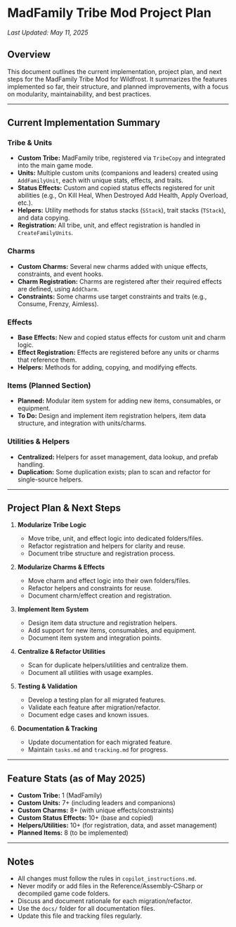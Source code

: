 
# MadFamily Tribe Mod Project Plan

_Last Updated: May 11, 2025_

## Overview
This document outlines the current implementation, project plan, and next steps for the MadFamily Tribe Mod for Wildfrost. It summarizes the features implemented so far, their structure, and planned improvements, with a focus on modularity, maintainability, and best practices.

---

## Current Implementation Summary

### Tribe & Units
- **Custom Tribe:** MadFamily tribe, registered via `TribeCopy` and integrated into the main game mode.
- **Units:** Multiple custom units (companions and leaders) created using `AddFamilyUnit`, each with unique stats, effects, and traits.
- **Status Effects:** Custom and copied status effects registered for unit abilities (e.g., On Kill Heal, When Destroyed Add Health, Apply Overload, etc.).
- **Helpers:** Utility methods for status stacks (`SStack`), trait stacks (`TStack`), and data copying.
- **Registration:** All tribe, unit, and effect registration is handled in `CreateFamilyUnits`.

### Charms
- **Custom Charms:** Several new charms added with unique effects, constraints, and event hooks.
- **Charm Registration:** Charms are registered after their required effects are defined, using `AddCharm`.
- **Constraints:** Some charms use target constraints and traits (e.g., Consume, Frenzy, Aimless).

### Effects
- **Base Effects:** New and copied status effects for custom unit and charm logic.
- **Effect Registration:** Effects are registered before any units or charms that reference them.
- **Helpers:** Methods for adding, copying, and modifying effects.

### Items (Planned Section)
- **Planned:** Modular item system for adding new items, consumables, or equipment.
- **To Do:** Design and implement item registration helpers, item data structure, and integration with units/charms.

### Utilities & Helpers
- **Centralized:** Helpers for asset management, data lookup, and prefab handling.
- **Duplication:** Some duplication exists; plan to scan and refactor for single-source helpers.

---

## Project Plan & Next Steps

1. **Modularize Tribe Logic**
   - Move tribe, unit, and effect logic into dedicated folders/files.
   - Refactor registration and helpers for clarity and reuse.
   - Document tribe structure and registration process.

2. **Modularize Charms & Effects**
   - Move charm and effect logic into their own folders/files.
   - Refactor helpers and constraints for reuse.
   - Document charm/effect creation and registration.

3. **Implement Item System**
   - Design item data structure and registration helpers.
   - Add support for new items, consumables, and equipment.
   - Document item system and integration points.

4. **Centralize & Refactor Utilities**
   - Scan for duplicate helpers/utilities and centralize them.
   - Document all utilities with usage examples.

5. **Testing & Validation**
   - Develop a testing plan for all migrated features.
   - Validate each feature after migration/refactor.
   - Document edge cases and known issues.

6. **Documentation & Tracking**
   - Update documentation for each migrated feature.
   - Maintain `tasks.md` and `tracking.md` for progress.

---

## Feature Stats (as of May 2025)
- **Custom Tribe:** 1 (MadFamily)
- **Custom Units:** 7+ (including leaders and companions)
- **Custom Charms:** 8+ (with unique effects/constraints)
- **Custom Status Effects:** 10+ (base and copied)
- **Helpers/Utilities:** 10+ (for registration, data, and asset management)
- **Planned Items:** 8 (to be implemented)

---

## Notes
- All changes must follow the rules in `copilot_instructions.md`.
- Never modify or add files in the Reference/Assembly-CSharp or decompiled game code folders.
- Discuss and document rationale for each migration/refactor.
- Use the `docs/` folder for all documentation files.
- Update this file and tracking files regularly.
